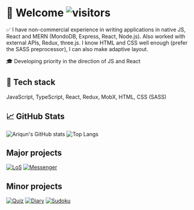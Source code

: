 # :boy: Welcome ![visitors](https://visitor-badge.glitch.me/badge?page_id=Ariqun) #
:white_check_mark: I have non-commercial experience in writing applications in native JS, React and MERN (MondoDB, Express, React, Node.js). Also worked with external APIs, Redux, three.js. I know HTML and CSS well enough (prefer the SASS preprocessor), I can also make adaptive layout.

:mortar_board: Developing priority in the direction of JS and React


## :memo: Tech stack ##
JavaScript, TypeScript, React, Redux, MobX, HTML, CSS (SASS)


## :chart_with_upwards_trend: GitHub Stats ##
![Ariqun's GitHub stats](https://github-readme-stats.vercel.app/api?username=ariqun&show_icons=true&theme=dracula&hide=stars,issues&count_private=true&include_all_commits&custom_title=Ariqun's%20GitHub%20stats)
![Top Langs](https://github-readme-stats.vercel.app/api/top-langs/?username=ariqun&layout=compact&theme=dracula)

## Major projects ##
[![LoS](https://github-readme-stats.vercel.app/api/pin/?username=ariqun&repo=League-of-stats)](https://github.com/Ariqun/League-of-stats)
[![Messenger](https://github-readme-stats.vercel.app/api/pin/?username=ariqun&repo=Messenger)](https://github.com/Ariqun/Messenger)

## Minor projects ##
[![Quiz](https://github-readme-stats.vercel.app/api/pin/?username=ariqun&repo=quiz)](https://github.com/Ariqun/quiz)
[![Diary](https://github-readme-stats.vercel.app/api/pin/?username=ariqun&repo=Diary)](https://github.com/Ariqun/Diary)
[![Sudoku](https://github-readme-stats.vercel.app/api/pin/?username=ariqun&repo=Sudoku)](https://github.com/Ariqun/Sudoku)

<!--
**Ariqun/Ariqun** is a ✨ _special_ ✨ repository because its `README.md` (this file) appears on your GitHub profile.

Here are some ideas to get you started:

- 🔭 I’m currently working on ...
- 🌱 I’m currently learning ...
- 👯 I’m looking to collaborate on ...
- 🤔 I’m looking for help with ...
- 💬 Ask me about ...
- 📫 How to reach me: ...
- 😄 Pronouns: ...
- ⚡ Fun fact: ...
-->
